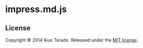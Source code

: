 # impress.md.js


## License

Copyright &copy; 2014 Ikuo Terado. Released under the [MIT license](http://www.opensource.org/licenses/mit-license.php).
